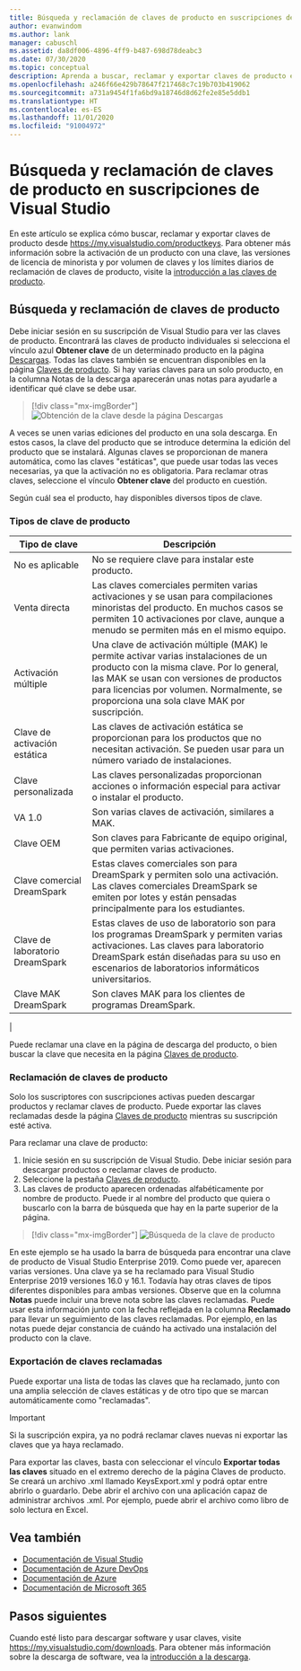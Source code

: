 ```yaml
---
title: Búsqueda y reclamación de claves de producto en suscripciones de Visual Studio | Microsoft Docs
author: evanwindom
ms.author: lank
manager: cabuschl
ms.assetid: da8df006-4896-4ff9-b487-698d78deabc3
ms.date: 07/30/2020
ms.topic: conceptual
description: Aprenda a buscar, reclamar y exportar claves de producto en suscripciones de Visual Studio
ms.openlocfilehash: a246f66e429b78647f217468c7c19b703b419062
ms.sourcegitcommit: a731a9454f1fa6bd9a18746d8d62fe2e85e5ddb1
ms.translationtype: HT
ms.contentlocale: es-ES
ms.lasthandoff: 11/01/2020
ms.locfileid: "91004972"
---
```

# <a name="finding-and-claiming-product-keys-in-visual-studio-subscriptions"></a>Búsqueda y reclamación de claves de producto en suscripciones de Visual Studio
En este artículo se explica cómo buscar, reclamar y exportar claves de producto desde https://my.visualstudio.com/productkeys.  Para obtener más información sobre la activación de un producto con una clave, las versiones de licencia de minorista y por volumen de claves y los límites diarios de reclamación de claves de producto, visite la [introducción a las claves de producto](product-keys.md).

## <a name="locating-and-claiming-product-keys"></a>Búsqueda y reclamación de claves de producto
Debe iniciar sesión en su suscripción de Visual Studio para ver las claves de producto. Encontrará las claves de producto individuales si selecciona el vínculo azul **Obtener clave** de un determinado producto en la página [Descargas](https://my.visualstudio.com/downloads).  Todas las claves también se encuentran disponibles en la página [Claves de producto](https://my.visualstudio.com/productkeys?wt.mc_id=o~msft~docs). Si hay varias claves para un solo producto, en la columna Notas de la descarga aparecerán unas notas para ayudarle a identificar qué clave se debe usar.
> [!div class="mx-imgBorder"]
> ![Obtención de la clave desde la página Descargas](_img/product-keys/download-get-key.png "Seleccione Obtener clave en la página de información de una descarga a fin de obtener una clave para ese producto.")

A veces se unen varias ediciones del producto en una sola descarga. En estos casos, la clave del producto que se introduce determina la edición del producto que se instalará.
Algunas claves se proporcionan de manera automática, como las claves "estáticas", que puede usar todas las veces necesarias, ya que la activación no es obligatoria. Para reclamar otras claves, seleccione el vínculo **Obtener clave** del producto en cuestión.

Según cuál sea el producto, hay disponibles diversos tipos de clave.

### <a name="product-key-types"></a>Tipos de clave de producto

|    Tipo de clave           |    Descripción                                                                                                                                                                                                           |
|-------------------------------|------------------------------------------------------------------------------------------------------------------------------------------------------------------------------------------------------------------------------------------------------------|
|    No es aplicable                    |    No se requiere clave para instalar este producto.                                                       |
|    Venta directa                     |    Las claves comerciales permiten varias activaciones y se usan para compilaciones minoristas del producto. En muchos casos se permiten 10 activaciones por clave, aunque a menudo se permiten más en el mismo equipo.                                                       |
|    Activación múltiple        |    Una clave de activación múltiple (MAK) le permite activar varias instalaciones de un producto con la misma clave. Por lo general, las MAK se usan con versiones de productos para licencias por volumen. Normalmente, se proporciona una sola clave MAK por suscripción.    |
|    Clave de activación estática    |    Las claves de activación estática se proporcionan para los productos que no necesitan activación. Se pueden usar para un número variado de instalaciones.                                                                                                                  |
|    Clave personalizada                 |    Las claves personalizadas proporcionan acciones o información especial para activar o instalar el producto.                                                                                                                                                                |
|    VA 1.0                     |    Son varias claves de activación, similares a MAK.                                                                                                                                                                                                 |
|    Clave OEM                    |    Son claves para Fabricante de equipo original, que permiten varias activaciones.                                                                                                                                                                       |
|    Clave comercial DreamSpark    |    Estas claves comerciales son para DreamSpark y permiten solo una activación. Las claves comerciales DreamSpark se emiten por lotes y están pensadas principalmente para los estudiantes.                                                                                     |
|    Clave de laboratorio DreamSpark         |    Estas claves de uso de laboratorio son para los programas DreamSpark y permiten varias activaciones. Las claves para laboratorio DreamSpark están diseñadas para su uso en escenarios de laboratorios informáticos universitarios.                                                                                       |
|    Clave MAK DreamSpark         |    Son claves MAK para los clientes de programas DreamSpark.                                                                                                                                                                                                  |
|

Puede reclamar una clave en la página de descarga del producto, o bien buscar la clave que necesita en la página [Claves de producto](https://my.visualstudio.com/productkeys).

### <a name="claiming-product-keys"></a>Reclamación de claves de producto
Solo los suscriptores con suscripciones activas pueden descargar productos y reclamar claves de producto.  Puede exportar las claves reclamadas desde la página [Claves de producto](https://my.visualstudio.com/productkeys) mientras su suscripción esté activa.

Para reclamar una clave de producto:
1. Inicie sesión en su suscripción de Visual Studio.  Debe iniciar sesión para descargar productos o reclamar claves de producto.
2. Seleccione la pestaña [Claves de producto](https://my.visualstudio.com/productkeys?wt.mc_id=o~msft~docs).
3. Las claves de producto aparecen ordenadas alfabéticamente por nombre de producto.  Puede ir al nombre del producto que quiera o buscarlo con la barra de búsqueda que hay en la parte superior de la página.
> [!div class="mx-imgBorder"]
> ![Búsqueda de la clave de producto](_img/product-keys/search-keys.png "Desplácese hasta el producto deseado o use el cuadro de búsqueda para localizar rápidamente cualquier producto.")
   
En este ejemplo se ha usado la barra de búsqueda para encontrar una clave de producto de Visual Studio Enterprise 2019.
Como puede ver, aparecen varias versiones.  Una clave ya se ha reclamado para Visual Studio Enterprise 2019 versiones 16.0 y 16.1.  Todavía hay otras claves de tipos diferentes disponibles para ambas versiones. Observe que en la columna **Notas** puede incluir una breve nota sobre las claves reclamadas.  Puede usar esta información junto con la fecha reflejada en la columna **Reclamado** para llevar un seguimiento de las claves reclamadas.  Por ejemplo, en las notas puede dejar constancia de cuándo ha activado una instalación del producto con la clave.

### <a name="exporting-your-claimed-keys"></a>Exportación de claves reclamadas
Puede exportar una lista de todas las claves que ha reclamado, junto con una amplia selección de claves estáticas y de otro tipo que se marcan automáticamente como "reclamadas".

> [!IMPORTANT]
> Si la suscripción expira, ya no podrá reclamar claves nuevas ni exportar las claves que ya haya reclamado.

Para exportar las claves, basta con seleccionar el vínculo **Exportar todas las claves** situado en el extremo derecho de la página Claves de producto.  Se creará un archivo .xml llamado KeysExport.xml y podrá optar entre abrirlo o guardarlo.  Debe abrir el archivo con una aplicación capaz de administrar archivos .xml.  Por ejemplo, puede abrir el archivo como libro de solo lectura en Excel.

## <a name="see-also"></a>Vea también
- [Documentación de Visual Studio](/visualstudio/)
- [Documentación de Azure DevOps](/azure/devops/)
- [Documentación de Azure](/azure/)
- [Documentación de Microsoft 365](/microsoft-365/)

## <a name="next-steps"></a>Pasos siguientes
Cuando esté listo para descargar software y usar claves, visite https://my.visualstudio.com/downloads.  Para obtener más información sobre la descarga de software, vea la [introducción a la descarga](download-software.md).